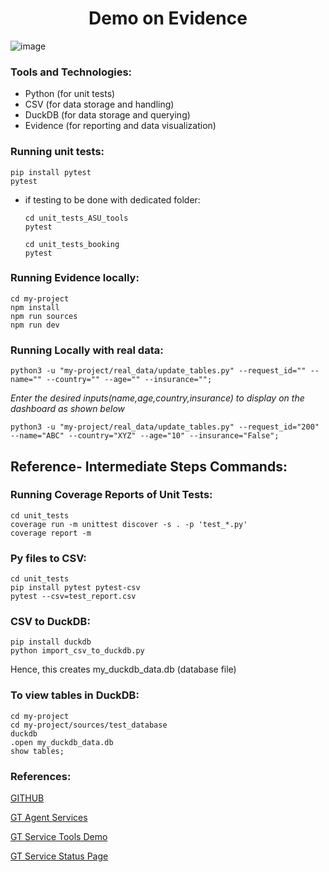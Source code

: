 <h1 align="center">
    Demo on Evidence
</h1>

![image](https://github.com/shaily29-eng/demo_evidence/assets/59019087/854e5e13-9577-4c25-8ad7-05224edb1273)


### Tools and Technologies:

- Python (for unit tests)
- CSV (for data storage and handling)
- DuckDB (for data storage and querying)
- Evidence (for reporting and data visualization)

### Running unit tests:
 ```shell
pip install pytest
pytest
  ```
- if testing to be done with dedicated folder:
     ```shell
    cd unit_tests_ASU_tools
    pytest
     ```
    
    ```shell
    cd unit_tests_booking
    pytest
    ```

### Running Evidence locally:
 ```shell
cd my-project
npm install
npm run sources
npm run dev
  ```

### Running Locally with real data:
 ```shell
python3 -u "my-project/real_data/update_tables.py" --request_id="" --name="" --country="" --age="" --insurance="";
  ```
_Enter the desired inputs(name,age,country,insurance) to display on the dashboard as shown below_ 

 ```shell
python3 -u "my-project/real_data/update_tables.py" --request_id="200" --name="ABC" --country="XYZ" --age="10" --insurance="False";
  ```


## Reference- Intermediate Steps Commands:

### Running Coverage Reports of Unit Tests:
 ```shell
cd unit_tests
coverage run -m unittest discover -s . -p 'test_*.py'
coverage report -m
  ```

### Py files to CSV:
 ```shell
cd unit_tests
pip install pytest pytest-csv
pytest --csv=test_report.csv
  ```

### CSV to DuckDB:
 ```shell
pip install duckdb
python import_csv_to_duckdb.py 
  ```
Hence, this creates my_duckdb_data.db (database file)

### To view tables in DuckDB:
 ```shell
cd my-project
cd my-project/sources/test_database
duckdb
.open my_duckdb_data.db
show tables;

  ```

### References:

[GITHUB](https://github.com/SimWerx/gt-demo-interaction)

[GT Agent Services](http://100.25.26.186:8003/docs)

[GT Service Tools Demo](http://100.25.26.186:8002/docs)

[GT Service Status Page](http://35.153.66.97:8500/status/gt)



